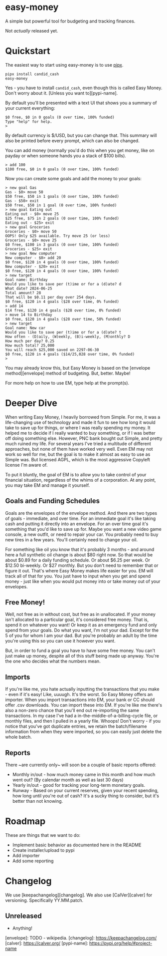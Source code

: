 # easy-money

A simple but powerful tool for budgeting and tracking finances.

Not *actually* released yet.

# Quickstart

The easiest way to start using easy-money is to use [pipx][pipx].

    pipx install candid_cash
    easy-money

Yes - you have to install `candid_cash`, even though this is called Easy Money.
Don't worry about it. [Unless you want to][pypi-name].


By default you'll be presented with a text UI that shows you a summary of your
current everything:

    $0 free, $0 in 0 goals (0 over time, 100% funded)
    Type "help" for help.
    > 

By default currency is $/USD, but you can change that. This summary will also
be printed before every prompt, which can also be changed.

You can add money (normally you'd do this when you get money, like on payday or
when someone hands you a stack of $100 bills).

    > add 100
    $100 free, $0 in 0 goals (0 over time, 100% funded)

Now you can create some goals and add the money to your goals:

    > new goal Gas
    Gas - $0> move 50
    $50 free, $50 in 1 goals (0 over time, 100% funded)
    Gas - $50> exit
    $50 free, $50 in 1 goal (0 over time, 100% funded)
    > new goal Eating out
    Eating out - $0> move 25
    $25 free, $75 in 2 goals (0 over time, 100% funded)
    Eating out - $25> exit
    > new goal Groceries
    Groceries - $0> move 50
    OOPS! Only $25 available. Try move 25 (or less)
    Groceries - $0> move 25
    $0 free, $100 in 3 goals (0 over time, 100% funded)
    Groceries - $25> exit
    > new goal New computer
    New computer - $0> add 20
    $0 free, $120 in 4 goals (0 over time, 100% funded)
    New computer - $20> exit
    $0 free, $120 in 4 goals (0 over time, 100% funded)
    > new target
    Goal name: Birthday
    Would you like to save per (t)ime or for a (d)ate? d
    What date? 2024-06-25
    Total amount? 28
    That will be $0.11 per day over 254 days.
    $0 free, $120 in 4 goals ($28 over time, 0% funded)
    > add 14
    $14 free, $120 in 4 goals ($28 over time, 0% funded)
    > move 14 to Birthday
    $0 free, $120 in 4 goals ($28 over time, 50% funded)
    > new target
    Goal name: New car
    Would you like to save per (t)ime or for a (d)ate? t
    How often - (D)aily, (W)eekly, (B)i-weekly, (M)onthly? D
    How much per day? 0.25
    How much total? 25,000
    You will reach $25,000 saved on 2297-06-30
    $0 free, $120 in 4 goals ($14/25,028 over time, 0% funded)
    >

You may already know this, but Easy Money is based on the [envelope
method][envelope] method of budgeting. But, better. Maybe!

For more help on how to use EM, type help at the prompt(s).

# Deeper Dive

When writing Easy Money, I heavily borrowed from Simple. For me, it was a
life-changing use of technology and made it fun to see how long it would take
to save up for things, or where I was really spending my money. It helped me to
decide if I really wanted to buy something, or if I was better off doing
something else. However, PNC bank bought out Simple, and pretty much ruined my
life. For several years I've tried a multitude of different approaches, but
none of them have worked very well. Even EM may not work so well for me, but
the goal is to make it almost as easy to use as Simple was. But licensed AGPL,
which is the most aggressive Copyleft license I'm aware of.

To put it bluntly, the goal of EM is to allow you to take control of your
financial situation, regardless of the whims of a corporation. At any point,
you may take EM and manage it yourself.


## Goals and Funding Schedules

Goals are the envelopes of the envelope method. And there are two types of
goals - immediate, and over time. For an immediate goal it's like taking cash
and putting it directly into an envelope. For an over time goal it's something
that you'd like to save up for. Maybe you want a new video game console, a new
outfit, or need to repair your car. You probably need to buy new tires in a few
years. You'll certainly need to change your oil.

For something like oil you know that it's probably 3 months - and around here a
full synthetic oil change is about $80 right now. So that would be about $0.89
for a daily funding schedule. Or about $6.25 per week. Or $12.50 bi-weekly. Or
$27 monthly. But you don't need to remember that or figure it out. That's where Easy Money makes life easier for you. EM will track all of that for you. You just have to input when you get and spend money - just like when you would put money into or take money out of your envelopes.

## Free Money!

Well, not free as in without cost, but free as in unallocated. If your money
isn't allocated to a particular goal, it's considered free money. That is,
spend it on whatever you want! Or keep it as an emergency fund and only spend
from your goals. Do what you want, I'm not your dad. Except for the 5 of you
for whom I am your dad. But you're probably an adult by the time you're using
this so you can use it however you want.

But, in order to fund a goal you have to have some free money. You can't just
make up money, despite all of this stuff being made up anyway. You're the one
who decides what the numbers mean.

## Imports

If you're like me, you hate actually inputting the transactions that you make -
even if it's easy! Like, uuuugh. It's the worst. So Easy Money offers an
importer. When you import transactions into EM, your bank or CC should offer
.csv downloads. You can import these into EM. If you're like me there's also a
non-zero chance that you'll end out re-importing the same transactions. In my
case I've had a in-the-middle-of-a-billing-cycle file, or monthly files, and
then I pulled in a yearly file. Whoops! Don't worry - if you notice that you've
got duplicate entries, we retain the batch/filename information from when they
were imported, so you can easily just delete the whole batch.

## Reports

There ~are currently only~ will soon be a couple of basic reports offered:

- Monthly in/out - how much money came in this month and how much went out? (By
  calendar month as well as last 30 days)
- Yearly in/out - good for tracking your long-term monetary goals.
- Runway - Based on your current reserves, given your recent spending, how long
  until you're out of cash? It's a sucky thing to consider, but it's better
  than not knowing.


# Roadmap

These are things that we want to do:

- Implement basic behavior as documented here in the README
- Create installer/upload to pypi
- Add importer
- Add some reporting


# Changelog

We use [keepachangelog][changelog]. We also use [CalVer][calver] for
versioning. Specifically YY.MM.patch.

## Unreleased

- Anything!

[pipx]: TODO
[envelope]: TODO - wikipedia.
[changelog]: https://keepachangelog.com/
[calver]: https://calver.org/
[pypi-name]: https://pypi.org/help/#project-name
